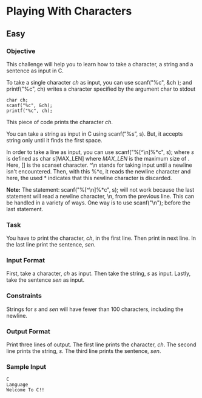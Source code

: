 # Playing With Characters
## Easy
### Objective

This challenge will help you to learn how to take a character, a string and a sentence as input in C.

To take a single character *ch* as input, you can use scanf("%c", &ch ); and printf("%c", ch) writes a character specified by the argument char to stdout
```
char ch;
scanf("%c", &ch);
printf("%c", ch);
```
This piece of code prints the character *ch*.

You can take a string as input in C using scanf(“%s”, s). But, it accepts string only until it finds the first space.

In order to take a line as input, you can use scanf("%[^\n]%*c", s); where *s* is defined as char s[MAX_LEN] where *MAX_LEN* is the maximum size of . Here, [] is the scanset character. ^\n stands for taking input until a newline isn't encountered. Then, with this %*c, it reads the newline character and here, the used * indicates that this newline character is discarded.

**Note:** The statement: scanf("%[^\n]%*c", s); will not work because the last statement will read a newline character, \n, from the previous line. This can be handled in a variety of ways. One way is to use scanf("\n"); before the last statement.

### Task

You have to print the character, *ch*, in the first line. Then print  in next line. In the last line print the sentence, *sen*.

### Input Format

First, take a character, *ch* as input.
Then take the string, *s* as input.
Lastly, take the sentence *sen* as input.

### Constraints

Strings for *s* and *sen* will have fewer than 100 characters, including the newline.

### Output Format

Print three lines of output. The first line prints the character, *ch*.
The second line prints the string, *s*.
The third line prints the sentence, *sen*.

### Sample Input 
```
C
Language
Welcome To C!!
```